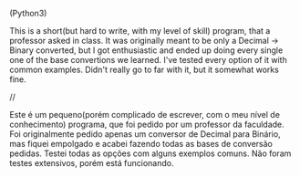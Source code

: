 (Python3)

This is a short(but hard to write, with my level of skill) program, that a professor asked in class. It was originally meant to be only a Decimal -> Binary converted, but I got enthusiastic and ended up doing every single one of the base convertions we learned.
I've tested every option of it with common examples. Didn't really go to far with it, but it somewhat works fine.

//

Este é um pequeno(porém complicado de escrever, com o meu nível de conhecimento) programa, que foi pedido por um professor da faculdade. Foi originalmente pedido apenas um conversor de Decimal para Binário, mas fiquei empolgado e acabei fazendo todas as bases de conversão pedidas.
Testei todas as opções com alguns exemplos comuns. Não foram testes extensivos, porém está funcionando.
